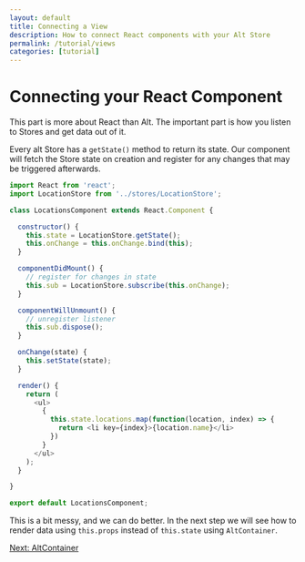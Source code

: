```yaml
---
layout: default
title: Connecting a View
description: How to connect React components with your Alt Store
permalink: /tutorial/views
categories: [tutorial]
---
```


# Connecting your React Component

This part is more about React than Alt. The important part is how you listen to Stores and get data out of it.

Every alt Store has a `getState()` method to return its state. Our component will fetch the Store state 
on creation and register for any changes that may be triggered afterwards.

```js
import React from 'react';
import LocationStore from '../stores/LocationStore';

class LocationsComponent extends React.Component {

  constructor() {
    this.state = LocationStore.getState();
    this.onChange = this.onChange.bind(this);
  }

  componentDidMount() {
    // register for changes in state
    this.sub = LocationStore.subscribe(this.onChange);
  }

  componentWillUnmount() {
    // unregister listener
    this.sub.dispose();
  }

  onChange(state) {
    this.setState(state);
  }

  render() {
    return (
      <ul>
        {
          this.state.locations.map(function(location, index) => {
            return <li key={index}>{location.name}</li>
          })
        }
      </ul>
    );
  }

}

export default LocationsComponent;
```

This is a bit messy, and we can do better. In the next step we will see how to render data 
using `this.props` instead of `this.state` using `AltContainer`. 

<div class="form-actions">
  <a class="btn btn-primary" href="./alt-container">Next: AltContainer</a>
</div>